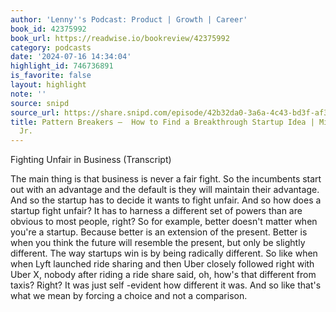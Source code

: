 ```yaml
---
author: 'Lenny''s Podcast: Product | Growth | Career'
book_id: 42375992
book_url: https://readwise.io/bookreview/42375992
category: podcasts
date: '2024-07-16 14:34:04'
highlight_id: 746736891
is_favorite: false
layout: highlight
note: ''
source: snipd
source_url: https://share.snipd.com/episode/42b32da0-3a6a-4c43-bd3f-af3d4aaa6f5e
title: Pattern Breakers —  How to Find a Breakthrough Startup Idea | Mike Maples,
  Jr.
---
```


Fighting Unfair in Business (Transcript)

The main thing is that business is never a fair fight. So the incumbents start out with an advantage and the default is they will maintain their advantage. And so the startup has to decide it wants to fight unfair. And so how does a startup fight unfair? It has to harness a different set of powers than are obvious to most people, right? So for example, better doesn't matter when you're a startup. Because better is an extension of the present. Better is when you think the future will resemble the present, but only be slightly different. The way startups win is by being radically different. So like when when Lyft launched ride sharing and then Uber closely followed right with Uber X, nobody after riding a ride share said, oh, how's that different from taxis? Right? It was just self -evident how different it was. And so like that's what we mean by forcing a choice and not a comparison.